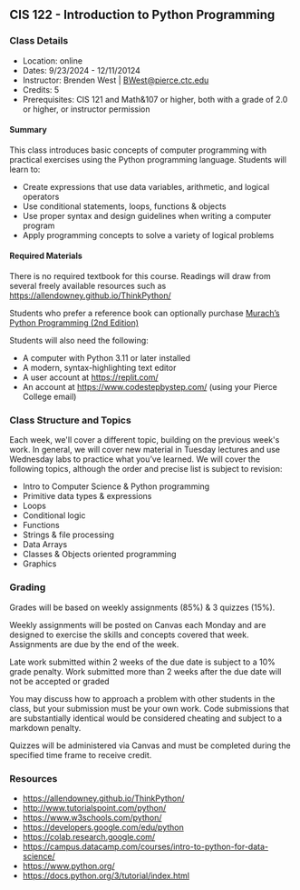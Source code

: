 CIS 122 - Introduction to Python Programming
----

### Class Details

* Location: online
* Dates:  9/23/2024 - 12/11/20124
* Instructor: Brenden West | BWest@pierce.ctc.edu
* Credits: 5
* Prerequisites: CIS 121 and Math&107 or higher, both with a grade of 2.0 or higher, or instructor permission

#### Summary

This class introduces basic concepts of computer programming with practical exercises using the Python programming language. Students will learn to: 

* Create expressions that use data variables, arithmetic, and logical operators
* Use conditional statements, loops, functions & objects 
* Use proper syntax and design guidelines when writing a computer program
* Apply programming concepts to solve a variety of logical problems

#### Required Materials

There is no required textbook for this course. Readings will draw from several freely available resources such as https://allendowney.github.io/ThinkPython/

Students who prefer a reference book can optionally purchase [Murach’s Python Programming (2nd Edition)](https://www.murach.com/shop/murach-s-python-programming-2nd-edition-detail)

Students will also need the following:
* A computer with Python 3.11 or later installed 
* A modern, syntax-highlighting text editor  
* A user account at https://replit.com/
* An account at https://www.codestepbystep.com/ (using your Pierce College email)

### Class Structure and Topics

Each week, we'll cover a different topic, building on the previous week's work. In general, we will cover new material in Tuesday lectures and use Wednesday labs to practice what you’ve learned. We will cover the following topics, although the order and precise list is subject to revision:

- Intro to Computer Science & Python programming
- Primitive data types & expressions
- Loops
- Conditional logic
- Functions
- Strings & file processing
- Data Arrays
- Classes & Objects oriented programming
- Graphics

### Grading

Grades will be based on weekly assignments (85%) & 3 quizzes (15%).

Weekly assignments will be posted on Canvas each Monday and are designed to exercise the skills and concepts covered that week. Assignments are due by the end of the week. 

Late work submitted within 2 weeks of the due date is subject to a 10% grade penalty. Work submitted more than 2 weeks after the due date will not be accepted or graded

You may discuss how to approach a problem with other students in the class, but your submission must be your own work. Code submissions that are substantially identical would be considered cheating and subject to a markdown penalty.

Quizzes will be administered via Canvas and must be completed during the specified time frame to receive credit.

### Resources

* https://allendowney.github.io/ThinkPython/
* http://www.tutorialspoint.com/python/ 
* https://www.w3schools.com/python/ 
* https://developers.google.com/edu/python
* https://colab.research.google.com/
* https://campus.datacamp.com/courses/intro-to-python-for-data-science/  
* https://www.python.org/
*  https://docs.python.org/3/tutorial/index.html
